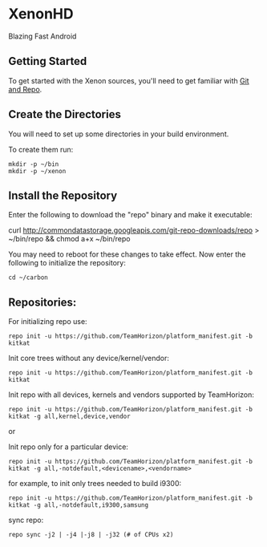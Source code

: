 XenonHD
===========
Blazing Fast Android 

Getting Started
---------------
To get started with the Xenon sources, you'll need to get
familiar with [Git and Repo](http://source.android.com/source/version-control.html).


Create the Directories
----------------------

You will need to set up some directories in your build environment.

To create them run:

    mkdir -p ~/bin
    mkdir -p ~/xenon


Install the Repository
----------------------

Enter the following to download the "repo" binary and make it executable:

curl http://commondatastorage.googleapis.com/git-repo-downloads/repo > ~/bin/repo && chmod a+x ~/bin/repo

You may need to reboot for these changes to take effect. 
Now enter the following to initialize the repository:

    cd ~/carbon


Repositories:
---------------

For initializing repo use:

    repo init -u https://github.com/TeamHorizon/platform_manifest.git -b kitkat

Init core trees without any device/kernel/vendor:

    repo init -u https://github.com/TeamHorizon/platform_manifest.git -b kitkat	

Init repo with all devices, kernels and vendors supported by TeamHorizon:

    repo init -u https://github.com/TeamHorizon/platform_manifest.git -b kitkat -g all,kernel,device,vendor
or 	

Init repo only for a particular device:

    repo init -u https://github.com/TeamHorizon/platform_manifest.git -b kitkat -g all,-notdefault,<devicename>,<vendorname>

for example, to init only trees needed to build i9300:

    repo init -u https://github.com/TeamHorizon/platform_manifest.git -b kitkat -g all,-notdefault,i9300,samsung

sync repo:

    repo sync -j2 | -j4 |-j8 | -j32 (# of CPUs x2)


